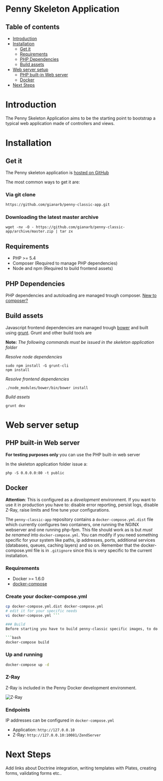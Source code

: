 # Penny Skeleton Application

## Table of contents

- [Introduction](#introduction)
- [Installation](#installation)
    * [Get it](#get-it)
    * [Requirements](#requirements)
    * [PHP Dependencies](#php-dependencies)
    * [Build assets](#build-assets)
- [Web server setup](#web-server-setup)
    * [PHP built-in Web server](#php-built-in-web-server)
    * [Docker](#docker)
- [Next Steps](#next-steps)

# Introduction

The Penny Skeleton Application aims to be the starting point to bootstrap a typical web application made of controllers and views.

# Installation

## Get it

The Penny skeleton application is [hosted on GitHub](https://github.com/gianarb/penny-classic-app)

The most common ways to get it are: 

### Via git clone

```bash
https://github.com/gianarb/penny-classic-app.git
```

### Downloading the latest master archive

```
wget -nv -O - https://github.com/gianarb/penny-classic-app/archive/master.zip | tar zx
```

## Requirements

- PHP >= 5.4
- Composer (Required to manage PHP dependencies)
- Node and npm  (Required to build frontend assets)

## PHP Dependencies

PHP dependencies and autoloading are managed trough composer. [New to composer?](https://getcomposer.org/doc/00-intro.md)

## Build assets

Javascript frontend dependencies are managed trough [bower](http://bower.io/) and built using [grunt](http://gruntjs.com).
Grunt and other build tools are 

**Note:** *The following commands must be issued in the skeleton application folder*

*Resolve node dependencies*

```
sudo npm install -G grunt-cli
npm install
```

*Resolve frontend dependencies*

```
./node_modules/bower/bin/bower install
```

*Build assets*

```
grunt dev
```

# Web server setup

## PHP built-in Web server

**For testing purposes only** you can use the PHP built-in web server

In the skeleton application folder issue a:

```
php -S 0.0.0.0:80 -t public
```

## Docker

**Attention**: This is configured  as a *development* environment.
If you want to use it in production you have to: disable error reporting, persist logs, disable Z-Ray, raise limits and fine tune your configurations.

The `penny-classic-app` repository contains a `docker-compose.yml.dist` file which currently configures two containers, one
running the NGINX webserver and one running php-fpm.
This file should work as is but  *must be renamed* into `docker-compose.yml`. You can modify if you need something specific for your system like paths, ip addresses, ports, additional services (databases, queues, caching layers) and so on.
Remember that the docker-compose.yml file is in `.gitignore` since this is very specific to the current installation.

### Requirements

- Docker >= 1.6.0
- [docker-compose](https://docs.docker.com/compose/)

### Create your docker-compose.yml

```bash
cp docker-compose.yml.dist docker-compose.yml
# edit it for your specific needs
vi docker-compose.yml ```

### Build
Before starting you have to build penny-classic specific images, to do it issue a:

```bash
docker-compose build
```

### Up and running

```bash
docker-compose up -d
```

### Z-Ray

Z-Ray is included in the Penny Docker development environment.

![Z-Ray](http://i.imgur.com/MfvkfY0.png)

### Endpoints

IP addresses can be configured in `docker-compose.yml`

- Application:  `http://127.0.0.10`
- Z-Ray:  `http://127.0.0.10:10081/ZendServer`


# Next Steps

Add links about Doctrine integration, writing templates with Plates, creating forms, validating forms etc..
